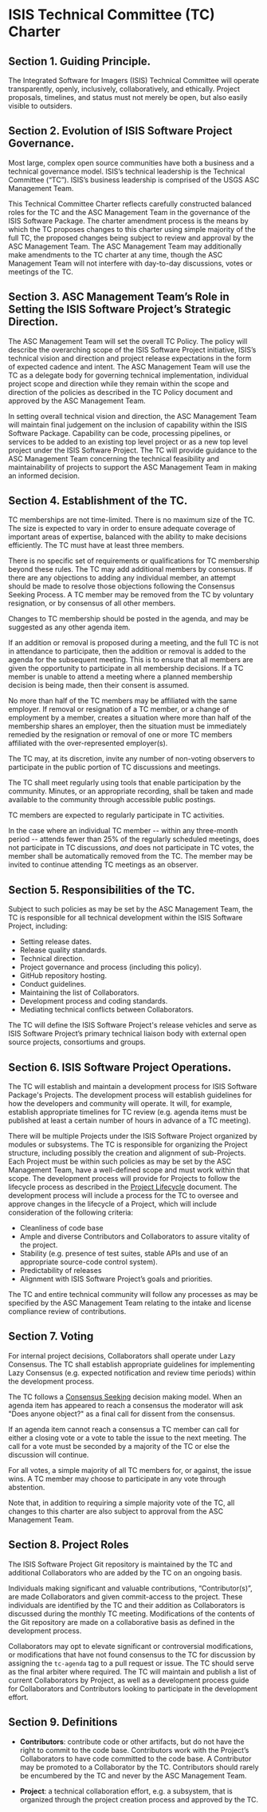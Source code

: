 ﻿# ISIS Technical Committee (TC) Charter

## Section 1. Guiding Principle.

The Integrated Software for Imagers (ISIS) Technical Committee will operate
transparently, openly, inclusively, collaboratively, and ethically.
Project proposals, timelines, and status must not merely be open, but also
easily visible to outsiders.

## Section 2. Evolution of ISIS Software Project Governance.

Most large, complex open source communities have both a business and a
technical governance model. ISIS’s technical leadership
is the Technical Committee (“TC”). ISIS’s business
leadership is comprised of the USGS ASC Management Team.

This Technical Committee Charter reflects carefully constructed balanced roles
for the TC and the ASC Management Team in the governance of the ISIS Software
Package. The charter amendment process is the means by which the TC
proposes changes to this charter using simple majority of the full TC, the
proposed changes being subject to review and approval by the ASC Management
Team. The ASC Management Team may additionally make amendments to the TC
charter at any time, though the ASC Management Team will not interfere with
day-to-day discussions, votes or meetings of the TC.

## Section 3. ASC Management Team’s Role in Setting the ISIS Software Project’s Strategic Direction.  

The ASC Management Team will set the overall TC Policy. The policy will
describe the overarching scope of the ISIS Software Project initiative,
ISIS’s technical vision and direction and project release expectations in
the form of expected cadence and intent. The ASC Management Team will use
the TC as a delegate body for governing technical implementation,
individual project scope and direction while they remain within the scope
and direction of the policies as described in the TC Policy document and
approved by the ASC Management Team.

In setting overall technical vision and direction, the ASC Management Team
will maintain final judgement on the inclusion of capability within the ISIS
Software Package. Capability can be code, processing pipelines, or services
to be added to an existing top level project or as a new top level project
under the ISIS Software Project. The TC will provide guidance to
the ASC Management Team concerning the technical feasibility and
maintainability of projects to support the ASC Management Team in making
an informed decision.

## Section 4. Establishment of the TC.

TC memberships are not time-limited. There is no maximum size of the TC.
The size is expected to vary in order to ensure adequate coverage of important
areas of expertise, balanced with the ability to make decisions efficiently.
The TC must have at least three members.

There is no specific set of requirements or qualifications for TC
membership beyond these rules. The TC may add additional members by consensus. If there are any objections to adding any individual member, an attempt should be made to resolve those objections following the Consensus Seeking Process. A TC member may be removed from the TC by voluntary resignation, or by consensus of all other members.

Changes to TC membership should be posted in the agenda, and may be suggested as any other agenda item.

If an addition or removal is proposed during a meeting, and the full TC is not in attendance to participate, then the addition or removal is added to the agenda for the subsequent meeting. This is to ensure that all members are given the opportunity to participate in all membership decisions. If a TC member is unable to attend a meeting where a planned membership decision is being made, then their consent is assumed.

No more than half of the TC members may be affiliated with the same employer. If removal or resignation of a TC member, or a change of employment by a member, creates a situation where more than half of the membership shares an employer, then the situation must be immediately remedied by the resignation or removal of one or more TC members affiliated with the over-represented employer(s).

The TC may, at its discretion, invite any number of non-voting observers to
participate in the public portion of TC discussions and meetings.

The TC shall meet regularly using tools that enable participation by the
community. Minutes, or an appropriate recording, shall be taken and made available to the community
through accessible public postings.

TC members are expected to regularly participate in TC activities.

In the case where an individual TC member -- within any three-month period --
attends fewer than 25% of the regularly scheduled meetings, does not
participate in TC discussions, *and* does not participate in TC votes, the
member shall be automatically removed from the TC. The member may be invited
to continue attending TC meetings as an observer.

## Section 5. Responsibilities of the TC.  

Subject to such policies as may be set by the ASC Management Team, the TC is
responsible for all technical development within the ISIS Software Project,
including:

* Setting release dates.
* Release quality standards.
* Technical direction.
* Project governance and process (including this policy).
* GitHub repository hosting.
* Conduct guidelines.
* Maintaining the list of Collaborators.
* Development process and coding standards.
* Mediating technical conflicts between Collaborators.

The TC will define the ISIS Software Project's release vehicles and serve as
ISIS Software Project’s primary technical liaison body with external open
source projects, consortiums and groups.

## Section 6. ISIS Software Project Operations.

The TC will establish and maintain a development process for ISIS Software
Package's Projects. The development process will establish guidelines
for how the developers and community will operate. It will, for example,
establish appropriate timelines for TC review (e.g. agenda items must be
published at least a certain number of hours in advance of a TC
meeting).

There will be multiple Projects under the ISIS Software Project organized by
modules or subsystems. The TC is responsible for organizing the Project
structure, including possibly the creation and alignment of sub-Projects.
Each Project must be within such policies as may be set by the ASC
Management Team, have a well-defined scope and must work within that scope.
The development process will provide for Projects to follow the lifecycle
process as described in the [Project Lifecycle][] document. The development
process will include a process for the TC to oversee and approve changes
in the lifecycle of a Project, which will include consideration of the
following criteria:

* Cleanliness of code base
* Ample and diverse Contributors and Collaborators to assure vitality of
the project.
* Stability (e.g. presence of test suites, stable APIs and use of an
  appropriate source-code control system).
* Predictability of releases
* Alignment with ISIS Software Project’s goals and priorities.

The TC and entire technical community will follow any processes as may
be specified by the ASC Management Team relating to the intake and license
compliance review of contributions.

## Section 7. Voting

For internal project decisions, Collaborators shall operate under Lazy
Consensus. The TC shall establish appropriate guidelines for
implementing Lazy Consensus (e.g. expected notification and review time
periods) within the development process.

The TC follows a [Consensus Seeking][] decision making model. When an agenda
item has appeared to reach a consensus the moderator will ask "Does anyone
object?" as a final call for dissent from the consensus.

If an agenda item cannot reach a consensus a TC member can call for
either a closing vote or a vote to table the issue to the next meeting.
The call for a vote must be seconded by a majority of the TC or else the
discussion will continue.

For all votes, a simple majority of all TC members for, or against, the issue
wins. A TC member may choose to participate in any vote through abstention.

Note that, in addition to requiring a simple majority vote of the TC, all
changes to this charter are also subject to approval from the ASC
Management Team.

## Section 8. Project Roles

The ISIS Software Project Git repository is maintained by the TC and
additional Collaborators who are added by the TC on an ongoing basis.

Individuals making significant and valuable contributions,
“Contributor(s)”, are made Collaborators and given commit-access to the
project. These individuals are identified by the TC and their addition
as Collaborators is discussed during the monthly TC meeting.
Modifications of the contents of the Git repository are made on a
collaborative basis as defined in the development process.

Collaborators may opt to elevate significant or controversial
modifications, or modifications that have not found consensus to the TC
for discussion by assigning the `tc-agenda` tag to a pull request or
issue. The TC should serve as the final arbiter where required. The TC
will maintain and publish a list of current Collaborators by Project, as
well as a development process guide for Collaborators and Contributors
looking to participate in the development effort.

## Section 9. Definitions

* **Contributors**: contribute code or other artifacts, but do not have
the right to commit to the code base. Contributors work with the
Project’s Collaborators to have code committed to the code base. A
Contributor may be promoted to a Collaborator by the TC. Contributors should
rarely be encumbered by the TC and never by the ASC Management Team.

* **Project**: a technical collaboration effort, e.g. a subsystem, that
is organized through the project creation process and approved by the
TC.

[Project Lifecycle]: https://github.com/USGS-Astrogeology/ISIS_TC/blob/master/Project-Lifecycle.md
[Consensus Seeking]: http://en.wikipedia.org/wiki/Consensus-seeking_decision-making
[Condorcet]: http://en.wikipedia.org/wiki/Condorcet_method
[Single Transferable Vote]: http://en.wikipedia.org/wiki/Single_transferable_vote
